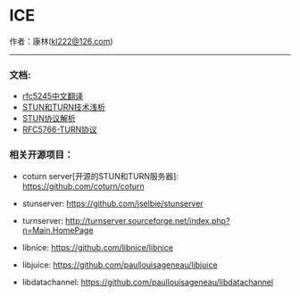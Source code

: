 # ICE
作者：康林(kl222@126.com)

-----------------------

### 文档:

- [rfc5245中文翻译](https://blog.csdn.net/tommy1boy/article/details/81941553)
- [STUN和TURN技术浅析](http://www.h3c.com/cn/d_201206/922128_30005_0.htm)
- [STUN协议解析](https://blog.csdn.net/momo0853/article/details/105387675#Symmetric_176)
- [RFC5766-TURN协议](https://blog.csdn.net/shenxin870409/article/details/42978693/)

### 相关开源项目：
- coturn server[开源的STUN和TURN服务器]: https://github.com/coturn/coturn
- stunserver: https://github.com/jselbie/stunserver
- turnserver: http://turnserver.sourceforge.net/index.php?n=Main.HomePage

- libnice: https://github.com/libnice/libnice
- libjuice: https://github.com/paullouisageneau/libjuice

- libdatachannel: https://github.com/paullouisageneau/libdatachannel
